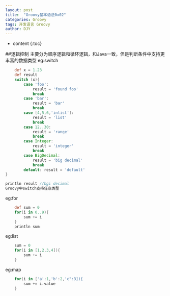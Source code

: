 ```yaml
---
layout: post
title:  "Groovy基本语法0x02"
categories: Groovy
tags: 开发语言 Groovy
author: DJY
---
```


* content
{:toc}

##逻辑控制
主要分为顺序逻辑和循环逻辑，和Java一致，但是判断条件中支持更丰富的数据类型
eg:switch
```groovy
    def x = 1.23
    def result
    switch (x){
        case 'foo':
            result = 'found foo'
            break
        case 'bar':
            result = 'bar'
            break
        case [4,5,6,'inlist']:
            result = 'list'
            break
        case 12..30:
            result = 'range'
            break
        case Integer:
            result = 'integer'
            break
        case BigDecimal:
            result = 'big decimal'
            break
        default: result = 'default'
}

println result //bgi decimal
Groovy中switch支持任意类型
```

eg:for
```groovy
    def sum = 0
    for(i in 0..9){
        sum += i
    }
    println sum
```

eg:list
```groovy
    sum = 0
    for(i in [1,2,3,4]){
        sum += i
    }
```

eg:map
```groovy
    for(i in ['a':1,'b':2,'c":3]){
        sum += i.value
    }
```
